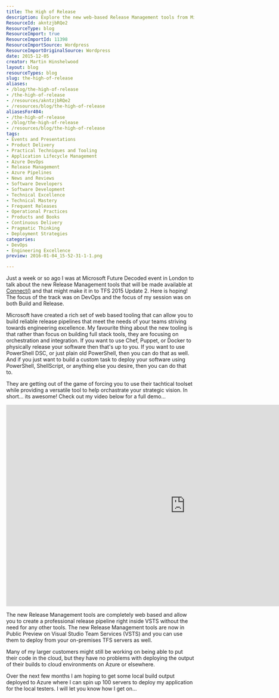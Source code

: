 ```yaml
---
title: The High of Release
description: Explore the new web-based Release Management tools from Microsoft, designed to enhance DevOps and streamline your release pipelines for engineering excellence.
ResourceId: akntzjbRQe2
ResourceType: blog
ResourceImport: true
ResourceImportId: 11398
ResourceImportSource: Wordpress
ResourceImportOriginalSource: Wordpress
date: 2015-12-05
creator: Martin Hinshelwood
layout: blog
resourceTypes: blog
slug: the-high-of-release
aliases:
- /blog/the-high-of-release
- /the-high-of-release
- /resources/akntzjbRQe2
- /resources/blog/the-high-of-release
aliasesFor404:
- /the-high-of-release
- /blog/the-high-of-release
- /resources/blog/the-high-of-release
tags:
- Events and Presentations
- Product Delivery
- Practical Techniques and Tooling
- Application Lifecycle Management
- Azure DevOps
- Release Management
- Azure Pipelines
- News and Reviews
- Software Developers
- Software Development
- Technical Excellence
- Technical Mastery
- Frequent Releases
- Operational Practices
- Products and Books
- Continuous Delivery
- Pragmatic Thinking
- Deployment Strategies
categories:
- DevOps
- Engineering Excellence
preview: 2016-01-04_15-52-31-1-1.png

---
```

Just a week or so ago I was at Microsoft Future Decoded event in London to talk about the new Release Management tools that will be made available at [Connect()](https://channel9.msdn.com/Events/Visual-Studio/Connect-event-2015/) and that might make it in to TFS 2015 Update 2. Here is hoping! The focus of the track was on DevOps and the focus of my session was on both Build and Release.

Microsoft have created a rich set of web based tooling that can allow you to build reliable release pipelines that meet the needs of your teams striving towards engineering excellence. My favourite thing about the new tooling is that rather than focus on building full stack tools, they are focusing on orchestration and integration. If you want to use Chef, Puppet, or Docker to physically release your software then that's up to you. If you want to use PowerShell DSC, or just plain old PowerShell, then you can do that as well. And if you just want to build a custom task to deploy your software using PowerShell, ShellScript, or anything else you desire, then you can do that to.

They are getting out of the game of forcing you to use their tachtical toolset while providing a versatile tool to help orchastrate your strategic vision. In short... its awesome! Check out my video below for a full demo...

<iframe width="960" height="540" src="https://channel9.msdn.com/Events/FutureDecoded/Future-Decoded-2015-UK/15/player?format=html5" allowfullscreen="allowfullscreen" frameborder="0"></iframe>

The new Release Management tools are completely web based and allow you to create a professional release pipeline right inside VSTS without the need for any other tools. The new Release Management tools are now in Public Preview on Visual Studio Team Services (VSTS) and you can use them to deploy from your on-premises TFS servers as well.

Many of my larger customers might still be working on being able to put their code in the cloud, but they have no problems with deploying the output of their builds to cloud environments on Azure or elsewhere.

Over the next few months I am hoping to get some local build output deployed to Azure where I can spin up 100 servers to deploy my application for the local testers. I will let you know how I get on...
